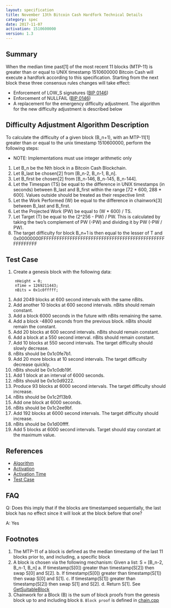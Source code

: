 ```yaml
---
layout: specification
title: November 13th Bitcoin Cash Hardfork Technical Details
category: spec
date: 2017-11-07
activation: 1510600000
version: 1.3
---
```


## Summary

When the median time past[1] of the most recent 11 blocks (MTP-11) is greater than or equal to UNIX timestamp 1510600000 Bitcoin Cash will execute a hardfork according to this specification. Starting from the next block these three consensus rules changes will take effect:

* Enforcement of LOW_S signatures ([BIP 0146](https://github.com/bitcoin/bips/blob/master/bip-0146.mediawiki#low_s))
* Enforcement of NULLFAIL ([BIP 0146](https://github.com/bitcoin/bips/blob/master/bip-0146.mediawiki#nullfail))
* A replacement for the emergency difficulty adjustment. The algorithm for the new difficulty adjustment is described below

## Difficulty Adjustment Algorithm Description

To calculate the difficulty of a given block (B_n+1), with an MTP-11[1] greater than or equal to the unix timestamp 1510600000, perform the following steps:

* NOTE: Implementations must use integer arithmetic only

1. Let B_n be the Nth block in a Bitcoin Cash Blockchain.
1. Let B_last be chosen[2] from [B_n-2, B_n-1, B_n].
1. Let B_first be chosen[2] from [B_n-146, B_n-145, B_n-144].
1. Let the Timespan (TS) be equal to the difference in UNIX timestamps (in seconds) between B_last and B_first within the range [72 * 600, 288 * 600].  Values outside should be treated as their respective limit
1. Let the Work Performed (W) be equal to the difference in chainwork[3] between B_last  and B_first.
1. Let the Projected Work (PW) be equal to (W * 600) / TS.
1. Let Target (T) be equal to the (2^256 - PW) / PW.  This is calculated by taking the two’s complement of PW (-PW) and dividing it by PW (-PW / PW).
1. The target difficulty for block B_n+1 is then equal to the lesser of T and 0x00000000FFFFFFFFFFFFFFFFFFFFFFFFFFFFFFFFFFFFFFFFFFFFFFFFFFFFFFFF

## Test Case

1. Create a genesis block with the following data:

```
    nHeight = 0;
    nTime = 1269211443;
    nBits = 0x1c0fffff;
```

1. Add 2049 blocks at 600 second intervals with the same nBits.
1. Add another 10 blocks at 600 second intervals.  nBits should remain constant.
1. Add a block 6000 seconds in the future with nBits remaining the same.
1. Add a block -4800 seconds from the previous block.  nBits should remain the constant.
1. Add 20 blocks at 600 second intervals.  nBits should remain constant.
1. Add a block at a 550 second interval. nBits should remain constant.
1. Add 10 blocks at 550 second intervals. The target difficulty should slowly decrease.
1. nBits should be 0x1c0fe7b1.
1. Add 20 more blocks at 10 second intervals.  The target difficulty decrease quickly.
1. nBits should be 0x1c0db19f.
1. Add 1 block at an interval of 6000 seconds.
1. nBits should be 0x1c0d9222.
1. Produce 93 blocks at 6000 second intervals. The target difficulty should increase.
1. nBits should be 0x1c2f13b9.
1. Add one block at 6000 seconds.
1. nBits should be 0x1c2ee9bf.
1. Add 192 blocks at 6000 second intervals.  The target difficulty should increase.
1. nBits should be 0x1d00ffff.
1. Add 5 blocks at 6000 second intervals.  Target should stay constant at the maximum value.

## References

 - [Algorithm](https://github.com/Bitcoin-ABC/bitcoin-abc/commit/be51cf295c239ff6395a0aa67a3e13906aca9cb2)
 - [Activation](https://github.com/Bitcoin-ABC/bitcoin-abc/commit/18dc8bb907091d69f4887560ab2e4cfbc19bae77)
 - [Activation Time](https://github.com/Bitcoin-ABC/bitcoin-abc/commit/8eed7939c72781a812fdf3fb8c36d4e3a428d268)
 - [Test Case](https://github.com/Bitcoin-ABC/bitcoin-abc/blob/d8eac91f8d16716eed0ad11ccac420122280bb13/src/test/pow_tests.cpp#L193)

FAQ
---
Q: Does this imply that if the blocks are timestamped sequentially, the last block has no effect since it will look at the block before that one?

A: Yes

Footnotes
---------
1. The MTP-11 of a block is defined as the median timestamp of the last 11 blocks prior to, and including, a specific block
2. A block is chosen via the following mechanism:
   Given a list: S = [B_n-2, B_n-1, B_n]
   a. If timestamp(S[0]) greater than timestamp(S[2]) then swap S[0] and S[2].
   b. If timestamp(S[0]) greater than timestamp(S[1]) then swap S[0] and S[1].
   c. If timestamp(S[1]) greater than timestamp(S[2]) then swap S[1] and S[2].
   d. Return S[1].
   See [GetSuitableBlock](https://github.com/Bitcoin-ABC/bitcoin-abc/commit/be51cf295c239ff6395a0aa67a3e13906aca9cb2#diff-ba91592f703a9d0badf94e67144bc0aaR208)
3. Chainwork for a Block (B) is the sum of block proofs from the genesis block up to and including block `B`.  `Block proof` is defined in [chain.cpp](https://github.com/Bitcoin-ABC/bitcoin-abc/blob/d8eac91f8d16716eed0ad11ccac420122280bb13/src/chain.cpp#L132)
